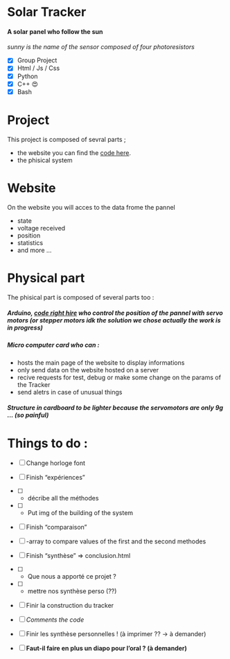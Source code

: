 # Solar Tracker
#### A solar panel who follow the sun

*sunny is the name of the sensor composed of four photoresistors*

- [x] Group Project
- [x] Html / Js / Css
- [x] Python
- [x] C++ :heart_eyes:
- [x] Bash

# Project
This project is composed of sevral parts ;
- the website you can find the [code here](https://github.com/lostsh/sunny).
- the phisical system

# Website
On the website you will acces to the data frome the pannel
- state
- voltage received
- position
- statistics
- and more ...

# Physical part
The phisical part is composed of several parts too :

##### Arduino, **[code right hire](https://github.com/lostsh/Solar-Tracker-Sunny)** who control the position of the pannel with servo motors (or stepper motors idk the solution we chose actually the work is in progress)

##### Micro computer card who can :
- hosts the main page of the website to display informations
- only send data on the website hosted on a server
- recive requests for test, debug or make some change on the params of the Tracker
- send aletrs in case of unusual things

##### Structure in cardboard to be lighter because the servomotors are only 9g ... (so painful)

# Things to do :
- [ ] Change horloge font
- [ ] Finish “expériences”
- [ ] - décribe all the méthodes
- [ ] - Put img of the building of the system
- [ ] Finish “comparaison”
- [ ] -array to compare values of the first and the second methodes
- [ ] Finish “synthèse” => conclusion.html
- [ ] - Que nous a apporté ce projet ?
- [ ] - mettre nos synthèse perso (??)

- [ ] Finir la construction du tracker
- [ ] *Comments the code*

- [ ] Finir les synthèse personnelles ! (à imprimer ?? -> à demander)
- [ ] **Faut-il faire en plus un diapo pour l’oral ? (à demander)**
